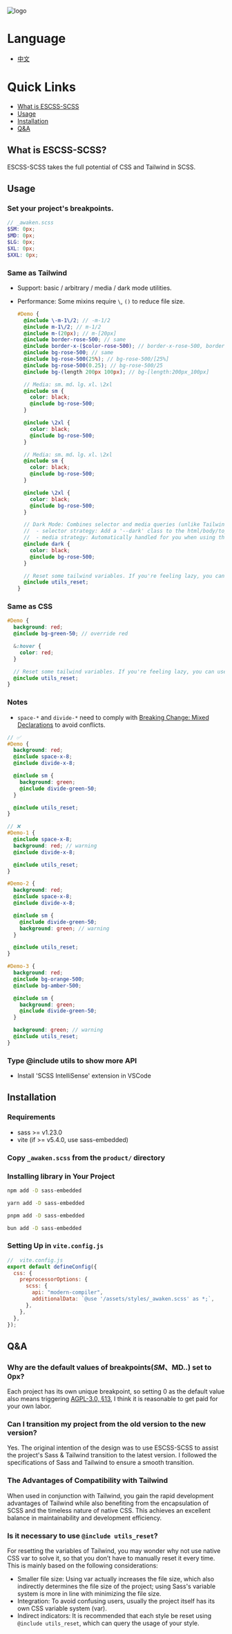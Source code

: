 ![logo](https://github.com/ESCSS-labs/ESCSS/blob/main/assets/logo.png)

# Language

- [中文](./README-zh.md)

# Quick Links

- [What is ESCSS-SCSS](#what-is-escss-scss)
- [Usage](#usage)
- [Installation](#installation)
- [Q&A](#qa)

## What is ESCSS-SCSS?

ESCSS-SCSS takes the full potential of CSS and Tailwind in SCSS.

## Usage

### Set your project's breakpoints.

```scss
// _awaken.scss
$SM: 0px;
$MD: 0px;
$LG: 0px;
$XL: 0px;
$XXL: 0px;
```

### Same as Tailwind

- Support: basic / arbitrary / media / dark mode utilities.
- Performance: Some mixins require `\`, `()` to reduce file size.

  ```scss
  #Demo {
    @include \-m-1\/2; // -m-1/2
    @include m-1\/2; // m-1/2
    @include m-(20px); // m-[20px]
    @include border-rose-500; // same
    @include border-x-($color-rose-500); // border-x-rose-500, border-x/y/s/e/t/r/b/l-($color)
    @include bg-rose-500; // same
    @include bg-rose-500(25%); // bg-rose-500/[25%]
    @include bg-rose-500(0.25); // bg-rose-500/25
    @include bg-(length 200px 100px); // bg-[length:200px_100px]

    // Media: sm、md、lg、xl、\2xl
    @include sm {
      color: black;
      @include bg-rose-500;
    }

    @include \2xl {
      color: black;
      @include bg-rose-500;
    }

    // Media: sm、md、lg、xl、\2xl
    @include sm {
      color: black;
      @include bg-rose-500;
    }

    @include \2xl {
      color: black;
      @include bg-rose-500;
    }

    // Dark Mode: Combines selector and media queries (unlike Tailwind)
    //  - selector strategy: Add a '--dark' class to the html/body/top level, and toggle the class using JavaScript.
    //  - media strategy: Automatically handled for you when using the @include dark. Only be triggered if the user has set their browser to dark mode.
    @include dark {
      color: black;
      @include bg-rose-500;
    }

    // Reset some tailwind variables. If you're feeling lazy, you can use it in every ID/Class (recommended).
    @include utils_reset;
  }
  ```

### Same as CSS

```scss
#Demo {
  background: red;
  @include bg-green-50; // override red

  &:hover {
    color: red;
  }

  // Reset some tailwind variables. If you're feeling lazy, you can use it in every ID/Class (recommended).
  @include utils_reset;
}
```

### Notes

- `space-*` and `divide-*` need to comply with [Breaking Change: Mixed Declarations](https://sass-lang.com/documentation/breaking-changes/mixed-decls/) to avoid conflicts.

```scss
// ✅
#Demo {
  background: red;
  @include space-x-8;
  @include divide-x-8;

  @include sm {
    background: green;
    @include divide-green-50;
  }

  @include utils_reset;
}

// ❌
#Demo-1 {
  @include space-x-8;
  background: red; // warning
  @include divide-x-8;

  @include utils_reset;
}

#Demo-2 {
  background: red;
  @include space-x-8;
  @include divide-x-8;

  @include sm {
    @include divide-green-50;
    background: green; // warning
  }

  @include utils_reset;
}

#Demo-3 {
  background: red;
  @include bg-orange-500;
  @include bg-amber-500;

  @include sm {
    background: green;
    @include divide-green-50;
  }

  background: green; // warning
  @include utils_reset;
}
```

### Type @include utils to show more API

- Install 'SCSS IntelliSense' extension in VSCode

## Installation

### Requirements

- sass >= v1.23.0
- vite (if >= v5.4.0, use sass-embedded)

### Copy `_awaken.scss` from the `product/` directory

### Installing library in Your Project

```bash
npm add -D sass-embedded
```

```bash
yarn add -D sass-embedded
```

```bash
pnpm add -D sass-embedded
```

```bash
bun add -D sass-embedded
```

### Setting Up in `vite.config.js`

```js
//  vite.config.js
export default defineConfig({
  css: {
    preprocessorOptions: {
      scss: {
        api: "modern-compiler",
        additionalData: `@use '/assets/styles/_awaken.scss' as *;`,
      },
    },
  },
});
```

## Q&A

### Why are the default values of breakpoints($SM、$MD..) set to 0px?

Each project has its own unique breakpoint, so setting 0 as the default value also means triggering [AGPL-3.0, §13](https://www.gnu.org/licenses/agpl-3.0.en.html), I think it is reasonable to get paid for your own labor.

### Can I transition my project from the old version to the new version?

Yes. The original intention of the design was to use ESCSS-SCSS to assist the project's Sass & Tailwind transition to the latest version. I followed the specifications of Sass and Tailwind to ensure a smooth transition.

### The Advantages of Compatibility with Tailwind

When used in conjunction with Tailwind, you gain the rapid development advantages of Tailwind while also benefiting from the encapsulation of SCSS and the timeless nature of native CSS. This achieves an excellent balance in maintainability and development efficiency.

### Is it necessary to use `@include utils_reset`?

For resetting the variables of Tailwind, you may wonder why not use native CSS var to solve it, so that you don’t have to manually reset it every time. This is mainly based on the following considerations:

- Smaller file size: Using var actually increases the file size, which also indirectly determines the file size of the project; using Sass's variable system is more in line with minimizing the file size.
- Integration: To avoid confusing users, usually the project itself has its own CSS variable system (var).
- Indirect indicators: It is recommended that each style be reset using `@include utils_reset`, which can query the usage of your style.
